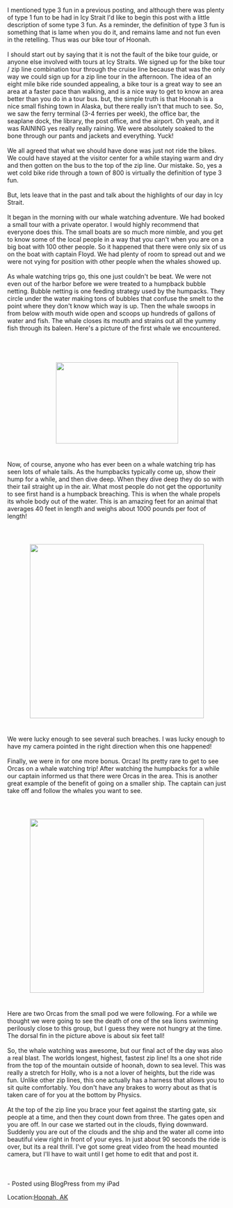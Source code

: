 <!--
.. title: Icy Strait / Hoonah
.. date: 2012/08/02
.. slug: icy-strait-hoonah
.. tags: 
.. link: 
.. description: 
-->


I mentioned type 3 fun in a previous posting, and although there was plenty of type 1 fun to be had in Icy Strait I'd like to begin this post with a little description of some type 3 fun.  As a reminder, the definition of type 3 fun is something that is lame when you do it, and remains lame and not fun even in the retelling.  Thus was our bike tour of Hoonah.<br /><br />I should start out by saying that it is not the fault of the bike tour guide, or anyone else involved with tours at Icy Straits.  We signed up for the bike tour / zip line combination tour through the cruise line because that was the only way we could sign up for a zip line tour in the afternoon.  The idea of an eight mile bike ride sounded appealing, a bike tour is a great way to see an area at a faster pace than walking, and is a nice way to get to know an area better than you do in a tour bus.  but, the simple truth is that Hoonah is a nice small fishing town in Alaska, but there really isn't that much to see.  So, we saw the ferry terminal (3-4 ferries per week), the office bar, the seaplane dock, the library, the post office, and the airport.  Oh yeah, and it was RAINING yes  really really raining.  We were absolutely soaked to the bone through our pants and jackets and everything.  Yuck!  <br /><br />We all agreed that what we should have done was just not ride the bikes.  We could have stayed at the visitor center for a while staying warm and dry and then gotten on the bus to the top of the zip line.  Our mistake.  So, yes a wet cold bike ride through a town of 800 is virtually the definition of type 3 fun.<br /><br />But, lets leave that in the past and talk about the highlights of our day in Icy Strait.<br /><br />It began in the morning with our whale watching adventure.  We had booked a small tour with a private operator.   I would highly recommend that everyone does this.  The small boats are so much more nimble, and you get to know some of the local people in a way that you can't when you are on a big boat with 100 other people.   So it happened that there were only six of us on the boat with captain Floyd.  We had plenty of room to spread out and we were not vying for position with other people when the whales showed up.<br /><br />As whale watching trips go, this one just couldn't be beat.  We were not even out of the harbor before we were treated to a humpback bubble netting.  Bubble netting is one feeding strategy used by the humpacks.  They circle under the water making tons of bubbles that confuse the smelt to the point where they don't know which way is up.  Then the whale swoops in from below with mouth wide open and scoops up hundreds of gallons of water and fish.  The whale closes its mouth and strains out all the yummy fish through its baleen.  Here's a picture of the first whale we encountered.<br /><br /><br /><br /><center><a href='https://picasaweb.google.com/116433235603763796408/InstantUpload#5772201170222499842'><img src='https://lh4.googleusercontent.com/-OifYXuv-7IQ/UBr6YcM0yAI/AAAAAAAAAtc/raUOXRCW-io/s288/0.jpg' border='0' width='281' height='187' style='margin:5px'></a></center><br /> <br />Now, of course, anyone who has ever been on a whale watching trip has seen lots of whale tails.  As the humpbacks typically come up, show their hump for a while, and then dive deep.  When they dive deep they do so with their tail straight up in the air.  What most people do not get the opportunity to see first hand is a humpback breaching.  This is when the whale propels its whole body out of the water.  This is an amazing feet for an animal that averages 40 feet in length and weighs about 1000 pounds per foot of length!<br /><br /><br /><br /><center><a href='https://picasaweb.google.com/116433235603763796408/InstantUpload#5772201228003321314'><img src='https://lh4.googleusercontent.com/-NLYwtiSx1xw/UBr6bzc2JeI/AAAAAAAAAtk/eHT2vUkj01c/s288/1.jpg' border='0' width='400' height='400' style='margin:5px'></a></center><br /><br />We were lucky enough to see several such breaches.  I was lucky enough to have my camera pointed in the right direction when this one happened!<br /><br />Finally, we were in for one more bonus.  Orcas!  Its pretty rare to get to see Orcas on a whale watching trip!  After watching the humpbacks for a while our captain informed us that there were Orcas in the area.  This is another great example of the benefit of going on a smaller ship.  The captain can just take off and follow the whales you want to see.<br /><br /><br /><br /><center><a href='https://picasaweb.google.com/116433235603763796408/InstantUpload#5772201284964585906'><img src='https://lh5.googleusercontent.com/-BMXR--caUPo/UBr6fHpeEbI/AAAAAAAAAts/92AveghNBZE/s288/2.jpg' border='0' width='400' height='400' style='margin:5px'></a></center><br /><br />Here are two Orcas from the small pod we were following.  For a while we thought we were going to see the death of one of the sea lions swimming perilously close to this group, but I guess they were not hungry at the time.  The dorsal fin in the picture above is about six feet tall!<br /><br />So, the whale watching was awesome, but our final act of the day was also a  real blast.  The worlds longest, highest, fastest zip line!  Its a one shot ride from the top of the mountain outside of hoonah, down to sea level.  This was  really a stretch for Holly, who is a not a lover of heights, but the ride was fun.  Unlike other zip lines, this one actually has a harness that allows you to sit quite comfortably.  You don't have any brakes to worry about as that is taken care of for you at the bottom by Physics.<br /><br />At the top of the zip line you brace your feet against the starting gate, six people at a time, and then they count down from three.  The gates open and you are off.  In our case we started out in the clouds, flying downward.  Suddenly you are out of the clouds and the ship and the water all come into beautiful view right in front of your eyes.  In just about 90 seconds the ride is over, but its a real thrill.  I've got some great video from the head mounted camera, but I'll have to wait until I get home to edit that and post it.<br /><br /><br /><br />- Posted using BlogPress from my iPad<br /><p class='blogpress_location'>Location:<a href='http://maps.google.com/maps?q=Hoonah,%20AK&z=10'>Hoonah, AK</a></p>
